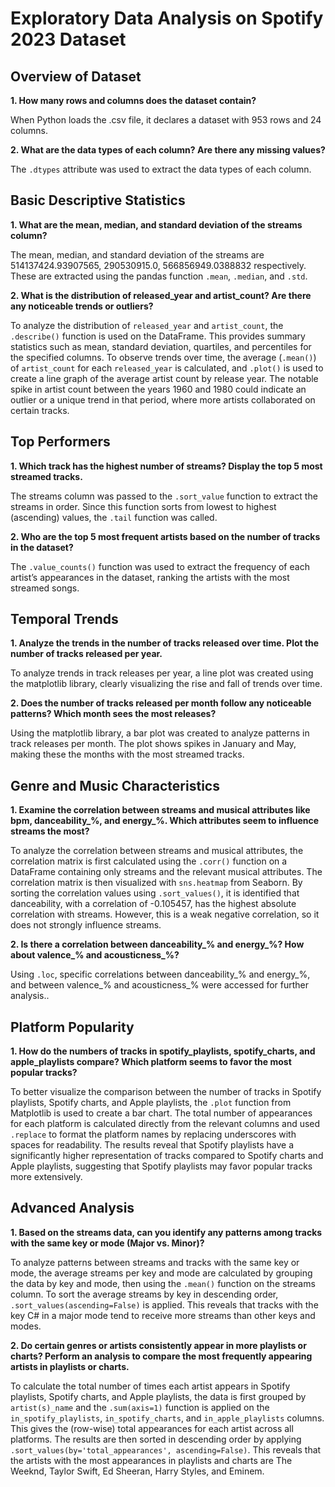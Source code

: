 # **Exploratory Data Analysis on Spotify 2023 Dataset**

## Overview of Dataset
**1. How many rows and columns does the dataset contain?**

When Python loads the .csv file, it declares a dataset with 953 rows and 24 columns.

**2. What are the data types of each column? Are there any missing values?**

The `.dtypes` attribute was used to extract the data types of each column.

## Basic Descriptive Statistics
**1. What are the mean, median, and standard deviation of the streams column?**

The mean, median, and standard deviation of the streams are 514137424.93907565, 290530915.0, 566856949.0388832 respectively. These are extracted using the pandas function `.mean`, `.median`, and `.std`.

**2. What is the distribution of released_year and artist_count? Are there any noticeable trends or outliers?**

To analyze the distribution of `released_year` and `artist_count`, the `.describe()` function is used on the DataFrame. This provides summary statistics such as mean, standard deviation, quartiles, and percentiles for the specified columns. To observe trends over time, the average (`.mean()`) of `artist_count` for each `released_year` is calculated, and `.plot()` is used to create a line graph of the average artist count by release year. The notable spike in artist count between the years 1960 and 1980 could indicate an outlier or a unique trend in that period, where more artists collaborated on certain tracks.

## Top Performers
**1. Which track has the highest number of streams? Display the top 5 most streamed tracks.**

The streams column was passed to the `.sort_value` function to extract the streams in order. Since this function sorts from lowest to highest (ascending) values, the `.tail` function was called. 

**2. Who are the top 5 most frequent artists based on the number of tracks in the dataset?**

The `.value_counts()` function was used to extract the frequency of each artist’s appearances in the dataset, ranking the artists with the most streamed songs.

## Temporal Trends
**1. Analyze the trends in the number of tracks released over time. Plot the number of tracks released per year.**

To analyze trends in track releases per year, a line plot was created using the matplotlib library, clearly visualizing the rise and fall of trends over time.

**2. Does the number of tracks released per month follow any noticeable patterns? Which month sees the most releases?**

Using the matplotlib library, a bar plot was created to analyze patterns in track releases per month. The plot shows spikes in January and May, making these the months with the most streamed tracks.

## Genre and Music Characteristics
**1. Examine the correlation between streams and musical attributes like bpm, danceability_%, and energy_%. Which attributes seem to influence streams the most?**

To analyze the correlation between streams and musical attributes, the correlation matrix is first calculated using the `.corr()` function on a DataFrame containing only streams and the relevant musical attributes. The correlation matrix is then visualized with `sns.heatmap` from Seaborn. By sorting the correlation values using `.sort_values()`, it is identified that danceability, with a correlation of -0.105457, has the highest absolute correlation with streams. However, this is a weak negative correlation, so it does not strongly influence streams. 

**2. Is there a correlation between danceability_% and energy_%? How about valence_% and acousticness_%?**

Using `.loc`, specific correlations between danceability_% and energy_%, and between valence_% and acousticness_% were accessed for further analysis..

## Platform Popularity
**1. How do the numbers of tracks in spotify_playlists, spotify_charts, and apple_playlists compare? Which platform seems to favor the most popular tracks?**

To better visualize the comparison between the number of tracks in Spotify playlists, Spotify charts, and Apple playlists, the `.plot` function from Matplotlib is used to create a bar chart. The total number of appearances for each platform is calculated directly from the relevant columns and used `.replace` to format the platform names by replacing underscores with spaces for readability. The results reveal that Spotify playlists have a significantly higher representation of tracks compared to Spotify charts and Apple playlists, suggesting that Spotify playlists may favor popular tracks more extensively.

## Advanced Analysis
**1. Based on the streams data, can you identify any patterns among tracks with the same key or mode (Major vs. Minor)?**

To analyze patterns between streams and tracks with the same key or mode, the average streams per key and mode are calculated by grouping the data by key and mode, then using the `.mean()` function on the streams column. To sort the average streams by key in descending order, `.sort_values(ascending=False)` is applied. This reveals that tracks with the key C# in a major mode tend to receive more streams than other keys and modes.

**2. Do certain genres or artists consistently appear in more playlists or charts? Perform an analysis to compare the most frequently appearing artists in playlists or charts.**

To calculate the total number of times each artist appears in Spotify playlists, Spotify charts, and Apple playlists, the data is first grouped by `artist(s)_name` and the `.sum(axis=1)` function is applied on the `in_spotify_playlists`, `in_spotify_charts`, and `in_apple_playlists` columns. This gives the (row-wise) total appearances for each artist across all platforms. The results are then sorted in descending order by applying `.sort_values(by='total_appearances', ascending=False)`. This reveals that the artists with the most appearances in playlists and charts are The Weeknd, Taylor Swift, Ed Sheeran, Harry Styles, and Eminem.
